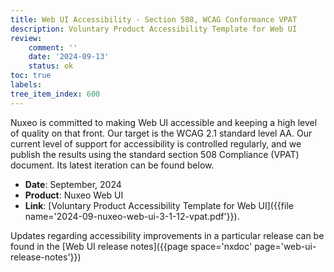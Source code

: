 ```yaml
---
title: Web UI Accessibility - Section 508, WCAG Conformance VPAT
description: Voluntary Product Accessibility Template for Web UI
review:
    comment: ''
    date: '2024-09-13'
    status: ok
toc: true
labels:
tree_item_index: 600
---
```


Nuxeo is committed to making Web UI accessible and keeping a high level of quality on that front. Our target is the WCAG 2.1 standard level AA. Our current level of support for accessibility is controlled regularly, and we publish the results using the standard section 508 Compliance (VPAT) document. Its latest iteration can be found below.

- **Date**: September, 2024
- **Product**: Nuxeo Web UI
- **Link**: [Voluntary Product Accessibility Template for Web UI]({{file name='2024-09-nuxeo-web-ui-3-1-12-vpat.pdf'}}).

Updates regarding accessibility improvements in a particular release can be found in the [Web UI release notes]({{page space='nxdoc' page='web-ui-release-notes'}})
